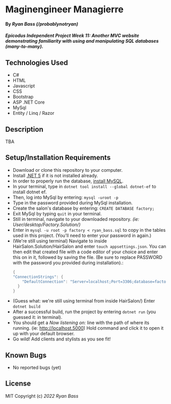 # Maginengineer Managierre

#### By _**Ryan Bass** (/probablynotryan)_ 

#### _Epicodus Independent Project Week 11: Another MVC website demonstrating familiarity with using and manipulating SQL databases (many-to-many)._

## Technologies Used

* C#
* HTML
* Javascript
* CSS
* Bootstrap
* ASP .NET Core
* MySql
* Entity / Linq / Razor

## Description

TBA

## Setup/Installation Requirements

* Download or clone this repository to your computer.
* Install [.NET 5](https://www.learnhowtoprogram.com/c-and-net/getting-started-with-c/installing-c-and-net) if it is not installed already.
* In order to properly run the database, [install MySQL](https://dev.mysql.com/downloads/mysql/).
* In your terminal, type in ```dotnet tool install --global dotnet-ef``` to install dotnet ef.
* Then, log into MySql by entering: ```mysql -uroot -p```
* Type in the password provided during MySql installation.
* Create the salon's database by entering: ```CREATE DATABASE factory;```
* Exit MySql by typing ```quit``` in your terminal.
* Still in terminal, navigate to your downloaded repository. _(ie: User/desktop/Factory.Solution/)_
* Enter in ```mysql -u root -p factory < ryan_bass.sql``` to copy in the tables used in this project. (You'll need to enter your password in again.)
* (We're still using terminal) Navigate to inside HairSalon.Solution/HairSalon and enter ```touch appsettings.json```. You can then edit that created file with a code editor of your choice and enter this on in it, followed by saving the file. (Be sure to replace PASSWORD with the password you provided during installation).: 
  ```csharp
  {
  "ConnectionStrings": {
      "DefaultConnection": "Server=localhost;Port=3306;database=factory;uid=root;pwd=PASSWORD;"
    }
  } 
  ```
* (Guess what: we're still using terminal from inside HairSalon/) Enter ```dotnet build```
* After a successful build, run the project by entering ```dotnet run``` (you guessed it: in terminal).
* You should get a _Now listening on:_ line with the path of where its running. (ie: http://localhost.5000) Hold command and click it to open it up with your default browser.
* Go wild! Add clients and stylists as you see fit!

## Known Bugs

* No reported bugs (yet)

## License

MIT
Copyright (c) _2022_ _Ryan Bass_